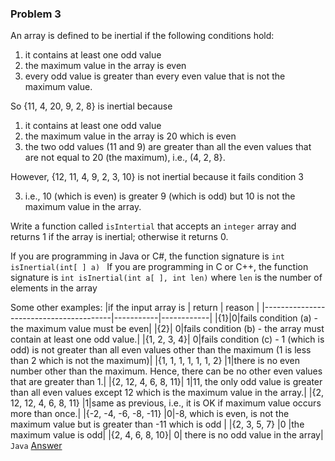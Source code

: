 ### Problem 3
An array is defined to be inertial if the following conditions hold:

1. it contains at least one odd value
2. the maximum value in the array is even
3. every odd value is greater than every even value that is not the maximum value. 

So {11, 4, 20, 9, 2, 8} is inertial because 

1. it contains at least one odd value
2. the maximum value in the array is 20 which is even
3. the two odd values (11 and 9) are greater than all the  even values that are not equal to 20 (the maximum), i.e., (4, 2, 8}. 

However, {12, 11, 4, 9, 2, 3, 10} is not inertial because it fails condition 3

3. i.e., 10 (which is even) is greater 9 (which is odd) but 10 is not the maximum value in the array.

Write a function called ```isIntertial``` that accepts an ```integer``` array and returns 1 if the array is inertial; otherwise it returns 0. 

If you are programming in Java or C#, the function signature is ```int isInertial(int[ ] a) ```
If you are programming in C or C++, the function signature is ```int isInertial(int a[ ], int len)``` where ```len``` is the number of elements in the array 

Some other examples: 
|if the input array is | return | reason |
|----------------------------------------|-----------|------------|
|{1}|0|fails condition (a) - the maximum value must be even|
|{2}| 0|fails condition (b) - the array must contain at least one odd value.|
|{1, 2, 3, 4}| 0|fails condition (c) - 1 (which is odd) is not greater than all even values other than the maximum (1 is less than 2 which is not the maximum)|
|{1, 1, 1, 1, 1, 1, 2} |1|there is no even number other than the maximum. Hence, there can be no other even values that are greater than 1.|
|{2, 12, 4, 6, 8, 11}| 1|11, the only odd value is greater than all even values except 12 which is the maximum value in the array.|
|{2, 12, 12, 4, 6, 8, 11} |1|same as previous, i.e., it is OK if maximum value occurs more than once.|
|{-2, -4, -6, -8, -11} |0|-8, which is even, is not the maximum value but is greater than -11 which is odd |
|{2, 3, 5, 7} |0 |the maximum value is odd|
|{2, 4, 6, 8, 10}| 0| there is no odd value in the array|
```Java```
[Answer](Problem2.java)